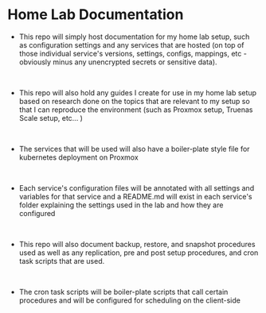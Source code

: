 # Home Lab Documentation

- This repo will simply host documentation for my home lab setup, such as configuration settings and any services that are hosted (on top of those individual service's versions, settings, configs, mappings, etc - obviously minus any unencrypted secrets or sensitive data).
<br>

- This repo will also hold any guides I create for use in my home lab setup based on research done on the topics that are relevant to my setup so that I can reproduce the environment (such as Proxmox setup, Truenas Scale setup, etc... )
<br>

- The services that will be used will also have a boiler-plate style file for kubernetes deployment on Proxmox
<br>

- Each service's configuration files will be annotated with all settings and variables for that service and a README.md will exist in each service's folder explaining the settings used in the lab and how they are configured
<br>

- This repo will also document backup, restore, and snapshot procedures used as well as any replication, pre and post setup procedures, and cron task scripts that are used.
<br>

- The cron task scripts will be boiler-plate scripts that call certain procedures and will be configured for scheduling on the client-side
<br>
